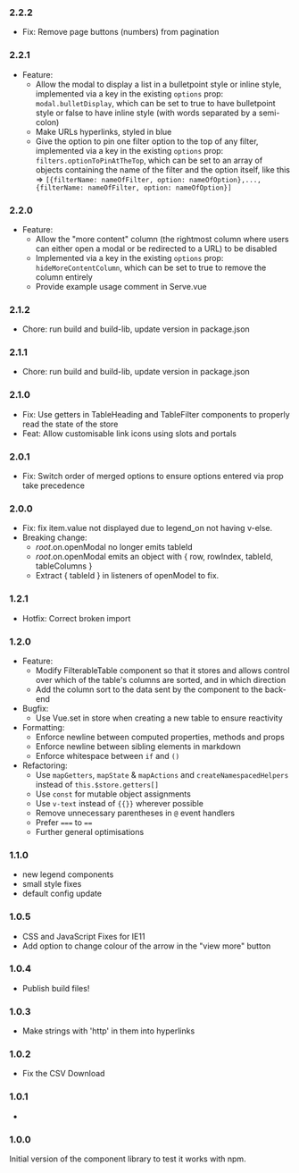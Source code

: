 ### 2.2.2

- Fix: Remove page buttons (numbers) from pagination

### 2.2.1

- Feature:
  - Allow the modal to display a list in a bulletpoint style or inline style, implemented via a key in the existing `options` prop: `modal.bulletDisplay`, which can be set to true to have bulletpoint style or false to have inline style (with words separated by a semi-colon)
  - Make URLs hyperlinks, styled in blue
  - Give the option to pin one filter option to the top of any filter, implemented via a key in the existing `options` prop: `filters.optionToPinAtTheTop`, which can be set to an array of objects containing the name of the filter and the option itself, like this => `[{filterName: nameOfFilter, option: nameOfOption},...,{filterName: nameOfFilter, option: nameOfOption}]`

### 2.2.0

- Feature:
  - Allow the "more content" column (the rightmost column where users can either open a modal or be redirected to a URL) to be disabled
  - Implemented via a key in the existing `options` prop: `hideMoreContentColumn`, which can be set to true to remove the column entirely
  - Provide example usage comment in Serve.vue

### 2.1.2

- Chore: run build and build-lib, update version in package.json

### 2.1.1

- Chore: run build and build-lib, update version in package.json

### 2.1.0

- Fix: Use getters in TableHeading and TableFilter components to properly read the state of the store
- Feat: Allow customisable link icons using slots and portals

### 2.0.1

- Fix: Switch order of merged options to ensure options entered via prop take precedence

### 2.0.0

- Fix: fix item.value not displayed due to legend_on not having v-else.
- Breaking change:
  - $root.$on.openModal no longer emits tableId
  - $root.$on.openModal emits an object with { row, rowIndex, tableId, tableColumns }
  - Extract { tableId } in listeners of openModel to fix.

### 1.2.1

- Hotfix: Correct broken import

### 1.2.0

- Feature:
  - Modify FilterableTable component so that it stores and allows control over which of the table's columns are sorted, and in which direction
  - Add the column sort to the data sent by the component to the back-end
- Bugfix:
  - Use Vue.set in store when creating a new table to ensure reactivity
- Formatting:
  - Enforce newline between computed properties, methods and props
  - Enforce newline between sibling elements in markdown
  - Enforce whitespace between `if` and `()`
- Refactoring: 
  - Use `mapGetters`, `mapState` & `mapActions` and `createNamespacedHelpers` instead of `this.$store.getters[]`
  - Use `const` for mutable object assignments
  - Use `v-text` instead of `{{}}` wherever possible
  - Remove unnecessary parentheses in `@` event handlers
  - Prefer `===` to `==`
  - Further general optimisations

### 1.1.0

- new legend components
- small style fixes
- default config update
### 1.0.5

- CSS and JavaScript Fixes for IE11
- Add option to change colour of the arrow in the "view more" button
### 1.0.4

- Publish build files!

### 1.0.3

- Make strings with 'http' in them into hyperlinks

### 1.0.2

- Fix the CSV Download
### 1.0.1

- 

### 1.0.0

Initial version of the component library to test it works with npm.
